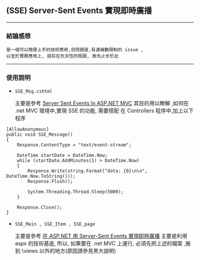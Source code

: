 ## (SSE) Server-Sent Events 實現即時廣播
----
### 結論感想
    是一個可以簡便上手的技術應用,但問題是,有連線數限制的 issue ,
    以至於實務應用上, 就存在先天性的瓶頸, 故先止步於此
----
### 使用說明
- `SSE_Msg.cshtml`

    主要是參考 [Server Sent Events In ASP.NET MVC](https://www.c-sharpcorner.com/blogs/server-side-events-in-asp-net-mvc)
其目的用以瞭解 ,如何在 .net MVC 環境中,實現 SSE 的功能,
需要搭配 在 Controllers 程序中,加上以下程序
```
[AllowAnonymous]
public void SSE_Message()
{
    Response.ContentType = "text/event-stream";

    DateTime startDate = DateTime.Now;
    while (startDate.AddMinutes(1) > DateTime.Now)
    {
        Response.Write(string.Format("data: {0}\n\n", DateTime.Now.ToString()));
        Response.Flush();

        System.Threading.Thread.Sleep(5000);
    }

    Response.Close();
}
```

- `SSE_Main , SSE_Item , SSE_page`

    主要是參考  [在 ASP.NET 用 Server-Sent Events 實現即時廣播](https://blog.darkthread.net/blog/server-sent-events-aspx/)
主要是利用 aspx 的技術基底, 所以, 如果要在 .net MVC 上運行, 
必須先把上述的檔案 ,搬到 \views 以外的地方(原因請參見黑大說明)



